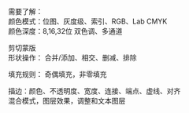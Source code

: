 需要了解：    
颜色模式：位图、灰度级、索引、RGB、Lab CMYK  
颜色深度：8,16,32位
双色调、多通道  

剪切蒙版  
形状操作： 合并/添加、相交、删减、排除  

填充规则： 奇偶填充，非零填充

描边：颜色、不透明度、宽度、连接、端点、虚线、对齐  
混合模式，图层效果，调整和文本图层
